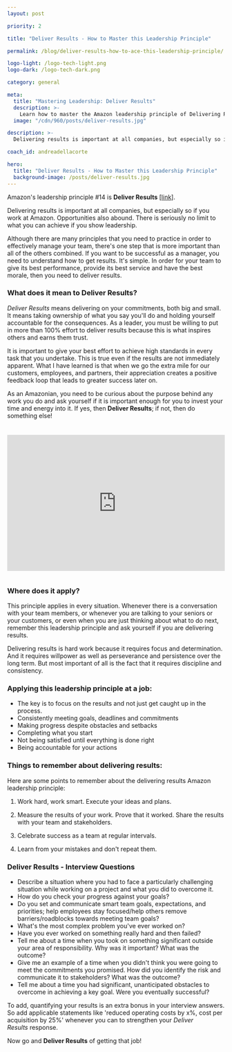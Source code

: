 ```yaml
---
layout: post

priority: 2

title: "Deliver Results - How to Master this Leadership Principle"

permalink: /blog/deliver-results-how-to-ace-this-leadership-principle/

logo-light: /logo-tech-light.png
logo-dark: /logo-tech-dark.png

category: general

meta:
  title: "Mastering Leadership: Deliver Results"
  description: >-
    Learn how to master the Amazon leadership principle of Delivering Results. Understand its importance, where it applies, and how to apply it in your job.
  image: "/cdn/960/posts/deliver-results.jpg"

description: >-
  Delivering results is important at all companies, but especially so if you work at Amazon. Opportunities also abound. There is seriously no limit to what you can achieve if you show leadership.

coach_id: andreadellacorte

hero:
  title: "Deliver Results - How to Master this Leadership Principle"
  background-image: /posts/deliver-results.jpg
---
```


Amazon's leadership principle #14 is **Deliver Results** [[link](https://www.amazon.jobs/en/principles)].

Delivering results is important at all companies, but especially so if you work at Amazon. Opportunities also abound. There is seriously no limit to what you can achieve if you show leadership.

Although there are many principles that you need to practice in order to effectively manage your team, there's one step that is more important than all of the others combined. If you want to be successful as a manager, you need to understand how to get results. It's simple. In order for your team to give its best performance, provide its best service and have the best morale, then you need to deliver results.

### What does it mean to Deliver Results?

*Deliver Results* means delivering on your commitments, both big and small. It means taking ownership of what you say you'll do and holding yourself accountable for the consequences. As a leader, you must be willing to put in more than 100% effort to deliver results because this is what inspires others and earns them trust.

It is important to give your best effort to achieve high standards in every task that you undertake. This is true even if the results are not immediately apparent. What I have learned is that when we go the extra mile for our customers, employees, and partners, their appreciation creates a positive feedback loop that leads to greater success later on.

As an Amazonian, you need to be curious about the purpose behind any work you do and ask yourself if it is important enough for you to invest your time and energy into it. If yes, then **Deliver Results**; if not, then do something else!

<div style="display: flex; justify-content: center; margin-top: 36px; margin-bottom: 36px;">
<iframe width="560" height="315" src="https://www.youtube.com/embed/bgOyaYq8UNI?si=AGPtvPhdGp-wc26P" title="YouTube video player" frameborder="0" allow="accelerometer; autoplay; clipboard-write; encrypted-media; gyroscope; picture-in-picture; web-share" referrerpolicy="strict-origin-when-cross-origin" allowfullscreen></iframe>
</div>

### Where does it apply?

This principle applies in every situation. Whenever there is a conversation with your team members, or whenever you are talking to your seniors or your customers, or even when you are just thinking about what to do next, remember this leadership principle and ask yourself if you are delivering results.

Delivering results is hard work because it requires focus and determination. And it requires willpower as well as perseverance and persistence over the long term. But most important of all is the fact that it requires discipline and consistency.

### Applying this leadership principle at a job:

- The key is to focus on the results and not just get caught up in the process.
- Consistently meeting goals, deadlines and commitments
- Making progress despite obstacles and setbacks
- Completing what you start
- Not being satisfied until everything is done right
- Being accountable for your actions

### Things to remember about delivering results:

Here are some points to remember about the delivering results Amazon leadership principle:

1. Work hard, work smart. Execute your ideas and plans.

2. Measure the results of your work. Prove that it worked. Share the results with your team and stakeholders.

3. Celebrate success as a team at regular intervals.

4. Learn from your mistakes and don't repeat them.

### Deliver Results - Interview Questions

- Describe a situation where you had to face a particularly challenging situation while working on a project and what you did to overcome it.
- How do you check your progress against your goals?
- Do you set and communicate smart team goals, expectations, and priorities; help employees stay focused/help others remove barriers/roadblocks towards meeting team goals?
- What's the most complex problem you've ever worked on?
- Have you ever worked on something really hard and then failed?
- Tell me about a time when you took on something significant outside your area of responsibility. Why was it important? What was the outcome?
- Give me an example of a time when you didn't think you were going to meet the commitments you promised. How did you identify the risk and communicate it to stakeholders? What was the outcome?
- Tell me about a time you had significant, unanticipated obstacles to overcome in achieving a key goal. Were you eventually successful?

To add, quantifying your results is an extra bonus in your interview answers. So add applicable statements like 'reduced operating costs by x%, cost per acquisition by 25%' whenever you can to strengthen your *Deliver Results* response.

Now go and **Deliver Results** of getting that job!

